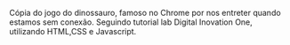 Cópia do jogo do dinossauro, famoso no Chrome por nos entreter quando estamos sem conexão. Seguindo tutorial lab Digital Inovation One, utilizando HTML,CSS e Javascript.